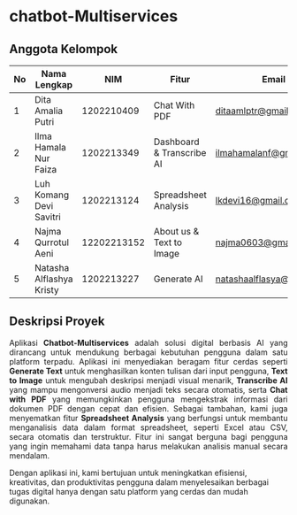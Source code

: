 # chatbot-Multiservices

## Anggota Kelompok

| No | Nama Lengkap              | NIM               | Fitur            | Email              |
|----|---------------------------|-------------------|------------------|--------------------|
| 1 | Dita Amalia Putri   | 1202210409           | Chat With PDF | ditaamlptr@gmail.com |
| 2 | Ilma Hamala Nur Faiza               | 1202213349           | Dashboard & Transcribe AI  | ilmahamalanf@gmail.com |
| 3 | Luh Komang Devi Savitri       | 1202213124           | Spreadsheet Analysis         | lkdevi16@gmail.com | 
| 4 | Najma Qurrotul Aeni    | 12202213152           | About us & Text to Image   | najma0603@gmail.com |
| 5 | Natasha Alflashya Kristy   | 1202213227          | Generate AI   | natashaalflasya@gmail.com |


## Deskripsi Proyek
<p align="justify"> Aplikasi <strong>Chatbot-Multiservices</strong> adalah solusi digital berbasis AI yang dirancang untuk mendukung berbagai kebutuhan pengguna dalam satu platform terpadu. Aplikasi ini menyediakan beragam fitur cerdas seperti <strong>Generate Text</strong> untuk menghasilkan konten tulisan dari input pengguna, <strong>Text to Image</strong> untuk mengubah deskripsi menjadi visual menarik, <strong>Transcribe AI</strong> yang mampu mengonversi audio menjadi teks secara otomatis, serta <strong>Chat with PDF</strong> yang memungkinkan pengguna mengekstrak informasi dari dokumen PDF dengan cepat dan efisien.
Sebagai tambahan, kami juga menyematkan fitur <strong>Spreadsheet Analysis</strong> yang berfungsi untuk membantu menganalisis data dalam format spreadsheet, seperti Excel atau CSV, secara otomatis dan terstruktur. Fitur ini sangat berguna bagi pengguna yang ingin memahami data tanpa harus melakukan analisis manual secara mendalam.

Dengan aplikasi ini, kami bertujuan untuk meningkatkan efisiensi, kreativitas, dan produktivitas pengguna dalam menyelesaikan berbagai tugas digital hanya dengan satu platform yang cerdas dan mudah digunakan.

</p>